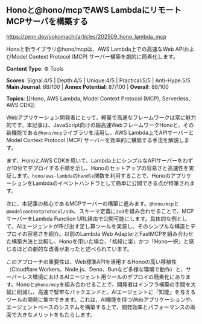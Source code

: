 ## Honoと@hono/mcpでAWS LambdaにリモートMCPサーバを構築する

https://zenn.dev/yokomachi/articles/202509_hono_lambda_mcp

Honoと新ライブラリ@hono/mcpは、AWS Lambda上での高速なWeb APIおよびModel Context Protocol (MCP) サーバー構築を劇的に簡素化します。

**Content Type**: ⚙️ Tools

**Scores**: Signal:4/5 | Depth:4/5 | Unique:4/5 | Practical:5/5 | Anti-Hype:5/5
**Main Journal**: 88/100 | **Annex Potential**: 87/100 | **Overall**: 88/100

**Topics**: [[Hono, AWS Lambda, Model Context Protocol (MCP), Serverless, AWS CDK]]

Webアプリケーション開発者にとって、軽量で高速なフレームワークは常に魅力的です。本記事は、JavaScript向けの超高速WebフレームワークHonoと、その新機能である`@hono/mcp`ライブラリを活用し、AWS Lambda上でAPIサーバーとModel Context Protocol (MCP) サーバーを効率的に構築する手法を解説します。

まず、HonoとAWS CDKを用いて、Lambda上にシンプルなAPIサーバーをわずか10分でデプロイする手順を示し、Honoのセットアップの容易さと高速性を実証します。`hono/aws-lambda`の`handle`関数を利用することで、HonoのアプリケーションをLambdaのイベントハンドラとして簡単に公開できる点が特筆されます。

次に、本記事の核心であるMCPサーバーの構築に進みます。`@hono/mcp`と`@modelcontextprotocol/sdk`、スキーマ定義に`zod`を組み合わせることで、MCPサーバーをLambda Function URL経由で公開可能にします。具体的な例として、AIエージェントが呼び出す足し算ツールを実装し、そのシンプルな構造とデプロイの容易さを紹介。以前のLambda Web AdapterとFastMCPを組み合わせた構築方法と比較し、Honoを用いた場合、「格段に楽」かつ「Hono一択」と感じるほどの劇的な改善があったと述べられています。

このアプローチの重要性は、Web標準APIを活用するHonoの高い移植性（Cloudflare Workers、Node.js、Deno、Bunなど多様な環境で動作）と、サーバーレス環境におけるAIエージェント用ツールのデプロイの簡素化にあります。Honoと`@hono/mcp`を組み合わせることで、開発者はインフラ構築の手間を大幅に削減し、高速で堅牢なバックエンドと、AIエージェントに「知能」を与えるツールの開発に集中できます。これは、AI機能を持つWebアプリケーションや、エージェントベースのシステムを構築する上で、開発効率とパフォーマンスの両面で大きなメリットをもたらします。